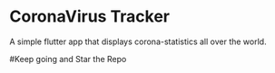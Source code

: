 # CoronaVirus Tracker
A simple flutter app that displays corona-statistics all over the world.

#Keep going and Star the Repo

